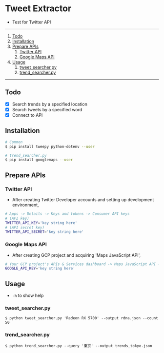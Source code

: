 # Tweet Extractor

- Test for Twitter API

---

1. [Todo](#todo)
1. [Installation](#installation)
1. [Prepare APIs](#prepare-apis)
   1. [Twitter API](#twitter-api)
   1. [Google Maps API](#google-maps-api)
1. [Usage](#usage)
   1. [tweet_searcher.py](#tweet_searcherpy)
   1. [trend_searcher.py](#trend_searcherpy)

---

## Todo

- [x] Search trends by a specified location
- [x] Search tweets by a specified word
- [x] Connect to API

## Installation

```bash
# Common
$ pip install tweepy python-dotenv --user

# trend_searcher.py
$ pip install googlemaps --user
```

## Prepare APIs

### Twitter API

- After creating Twitter Developer accounts and setting up development environment,

```bash
# Apps -> Details -> Keys and tokens -> Consumer API keys
# (API key)
TWITTER_API_KEY='key string here'
# (API secret key)
TWITTER_API_SECRET='key string here'
```

### Google Maps API

- After creating GCP project and acquiring 'Maps JavaScript API',

```bash
# Your GCP project's APIs & Services dashboard -> Maps JavaScript API -> Credentials -> "Key" column
GOOGLE_API_KEY='key string here'
```

## Usage

- `-h` to show help

### tweet_searcher.py

`$ python tweet_searcher.py 'Radeon RX 5700' --output rdna.json --count 50`

### trend_searcher.py

`$ python trend_searcher.py --query '東京' --output trends_tokyo.json`
